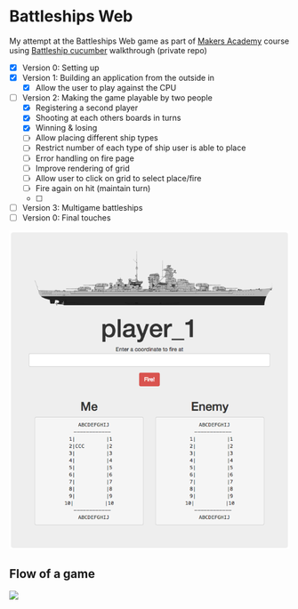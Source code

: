 # Battleships Web

My attempt at the Battleships Web game as part of [Makers Academy](http://www.makersacademy.com/) course using [Battleship cucumber](https://github.com/makersacademy/course/blob/master/battle_ships_web/battle_ships_web_cucumber.md) walkthrough (private repo)

- [x] Version 0: Setting up
- [x] Version 1: Building an application from the outside in
  - [x] Allow the user to play against the CPU
- [ ] Version 2: Making the game playable by two people
  - [x] Registering a second player
  - [x] Shooting at each others boards in turns
  - [x] Winning & losing
  - [ ] Allow placing different ship types
  - [ ] Restrict number of each type of ship user is able to place
  - [ ] Error handling on fire page
  - [ ] Improve rendering of grid
  - [ ] Allow user to click on grid to select place/fire
  - [ ] Fire again on hit (maintain turn)
  - [ ]
- [ ] Version 3: Multigame battleships
- [ ] Version 0: Final touches

![Screenshot](/public/assets/img/screenshot.png)




## Flow of a game

<p aligne = center><img src="/docs/flowchart.png"></p>

